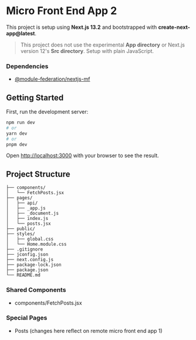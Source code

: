 # Micro Front End App 2
This project is setup using **Next.js 13.2** and bootstrapped with **create-next-app@latest**.

> This project does not use the experimental **App directory** or Next.js version 12's **Src directory**. Setup with plain JavaScript.

### Dependencies
- [@module-federation/nextjs-mf](https://www.npmjs.com/package/@module-federation/nextjs-mf)

## Getting Started

First, run the development server:

```bash
npm run dev
# or
yarn dev
# or
pnpm dev
```

Open [http://localhost:3000](http://localhost:3000) with your browser to see the result.

## Project Structure
```
├── components/
│   └── FetchPosts.jsx
├── pages/
│   ├── api/
│   ├── _app.js
│   ├── _document.js
│   ├── index.js
│   └── posts.jsx
├── public/
├── styles/
│   ├── global.css
│   └── Home.module.css
├── .gitignore
├── jconfig.json
├── next.config.js
├── package-lock.json
├── package.json
└── README.md
```
### Shared Components
- components/FetchPosts.jsx

### Special Pages
- Posts (changes here reflect on remote micro front end app 1)